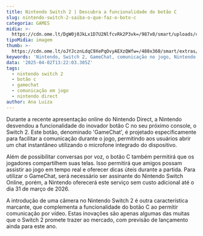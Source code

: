 ```yaml
---
title: Nintendo Switch 2 | Descubra a funcionalidade do botão C
slug: nintendo-switch-2-saiba-o-que-faz-o-boto-c
categoria: GAMES
midia: >-
  https://cdn.ome.lt/DgW0j0JkLx1D7U2NlfcvRk2P3vk=/987x0/smart/uploads/conteudo/fotos/02_JCjTMXV.jpg
tipoMidia: imagem
thumb: >-
  https://cdn.ome.lt/oJYJcznLdqC9XePqOvyAEXzQWfw=/480x360/smart/extras/conteudos/Captura_de_tela_2025-04-02_100859.png
keywords: 'Nintendo, Switch 2, GameChat, comunicação no jogo, Nintendo Direct'
data: '2025-04-02T13:22:03.305Z'
tags:
  - nintendo switch 2
  - botão c
  - gamechat
  - comunicação em jogo
  - nintendo direct
author: Ana Luiza
---
```


Durante a recente apresentação online do Nintendo Direct, a Nintendo desvendou a funcionalidade do inovador botão C no seu próximo console, o Switch 2. Este botão, denominado 'GameChat', é projetado especificamente para facilitar a comunicação durante o jogo, permitindo aos usuários abrir um chat instantâneo utilizando o microfone integrado do dispositivo.

Além de possibilitar conversas por voz, o botão C também permitirá que os jogadores compartilhem suas telas. Isso permitirá que amigos possam assistir ao jogo em tempo real e oferecer dicas úteis durante a partida. Para utilizar o GameChat, será necessário ser assinante do Nintendo Switch Online, porém, a Nintendo oferecerá este serviço sem custo adicional até o dia 31 de março de 2026.

A introdução de uma câmera no Nintendo Switch 2 é outra característica marcante, que complementa a funcionalidade do botão C ao permitir comunicação por vídeo. Estas inovações são apenas algumas das muitas que o Switch 2 promete trazer ao mercado, com previsão de lançamento ainda para este ano.
